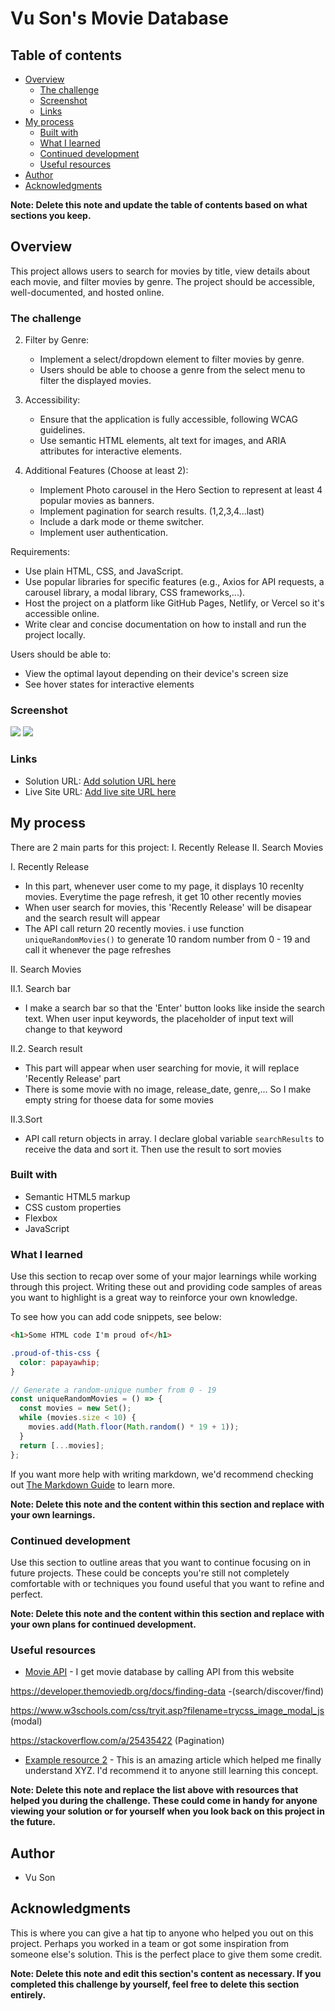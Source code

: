# Vu Son's Movie Database

## Table of contents

- [Overview](#overview)
  - [The challenge](#the-challenge)
  - [Screenshot](#screenshot)
  - [Links](#links)
- [My process](#my-process)
  - [Built with](#built-with)
  - [What I learned](#what-i-learned)
  - [Continued development](#continued-development)
  - [Useful resources](#useful-resources)
- [Author](#author)
- [Acknowledgments](#acknowledgments)

**Note: Delete this note and update the table of contents based on what sections you keep.**

## Overview

This project allows users to search for movies by title, view details about each movie, and filter movies by genre. The project should be accessible, well-documented, and hosted online.

### The challenge

2. Filter by Genre:

   - Implement a select/dropdown element to filter movies by genre.
   - Users should be able to choose a genre from the select menu to filter the displayed movies.

3. Accessibility:

   - Ensure that the application is fully accessible, following WCAG guidelines.
   - Use semantic HTML elements, alt text for images, and ARIA attributes for interactive elements.

4. Additional Features (Choose at least 2):
   - Implement Photo carousel in the Hero Section to represent at least 4 popular movies as banners.
   - Implement pagination for search results. (1,2,3,4...last)
   - Include a dark mode or theme switcher.
   - Implement user authentication.

Requirements:

- Use plain HTML, CSS, and JavaScript.
- Use popular libraries for specific features (e.g., Axios for API requests, a carousel library, a modal library, CSS frameworks,...).
- Host the project on a platform like GitHub Pages, Netlify, or Vercel so it's accessible online.
- Write clear and concise documentation on how to install and run the project locally.

Users should be able to:

- View the optimal layout depending on their device's screen size
- See hover states for interactive elements

### Screenshot

![](./screenshot1.png)
![](./screenshot2.png)

### Links

- Solution URL: [Add solution URL here](https://your-solution-url.com)
- Live Site URL: [Add live site URL here](https://son-moviedatabase.netlify.app/)

## My process

There are 2 main parts for this project:
I. Recently Release
II. Search Movies

I. Recently Release

- In this part, whenever user come to my page, it displays 10 recenlty movies. Everytime the page refresh, it get 10 other recently movies
- When user search for movies, this 'Recently Release' will be disapear and the search result will appear
- The API call return 20 recently movies. i use function `uniqueRandomMovies()` to generate 10 random number from 0 - 19 and call it whenever the page refreshes

II. Search Movies

II.1. Search bar

- I make a search bar so that the 'Enter' button looks like inside the search text. When user input keywords, the placeholder of input text will change to that keyword

II.2. Search result

- This part will appear when user searching for movie, it will replace 'Recently Release' part
- There is some movie with no image, release_date, genre,... So I make empty string for thoese data for some movies

II.3.Sort

- API call return objects in array. I declare global variable `searchResults` to receive the data and sort it. Then use the result to sort movies

### Built with

- Semantic HTML5 markup
- CSS custom properties
- Flexbox
- JavaScript

### What I learned

Use this section to recap over some of your major learnings while working through this project. Writing these out and providing code samples of areas you want to highlight is a great way to reinforce your own knowledge.

To see how you can add code snippets, see below:

```html
<h1>Some HTML code I'm proud of</h1>
```

```css
.proud-of-this-css {
  color: papayawhip;
}
```

```js
// Generate a random-unique number from 0 - 19
const uniqueRandomMovies = () => {
  const movies = new Set();
  while (movies.size < 10) {
    movies.add(Math.floor(Math.random() * 19 + 1));
  }
  return [...movies];
};
```

If you want more help with writing markdown, we'd recommend checking out [The Markdown Guide](https://www.markdownguide.org/) to learn more.

**Note: Delete this note and the content within this section and replace with your own learnings.**

### Continued development

Use this section to outline areas that you want to continue focusing on in future projects. These could be concepts you're still not completely comfortable with or techniques you found useful that you want to refine and perfect.

**Note: Delete this note and the content within this section and replace with your own plans for continued development.**

### Useful resources

- [Movie API](https://developer.themoviedb.org/docs) - I get movie database by calling API from this website

https://developer.themoviedb.org/docs/finding-data -(search/discover/find)

https://www.w3schools.com/css/tryit.asp?filename=trycss_image_modal_js (modal)

https://stackoverflow.com/a/25435422 (Pagination)

- [Example resource 2](https://www.example.com) - This is an amazing article which helped me finally understand XYZ. I'd recommend it to anyone still learning this concept.

**Note: Delete this note and replace the list above with resources that helped you during the challenge. These could come in handy for anyone viewing your solution or for yourself when you look back on this project in the future.**

## Author

- Vu Son

## Acknowledgments

This is where you can give a hat tip to anyone who helped you out on this project. Perhaps you worked in a team or got some inspiration from someone else's solution. This is the perfect place to give them some credit.

**Note: Delete this note and edit this section's content as necessary. If you completed this challenge by yourself, feel free to delete this section entirely.**
